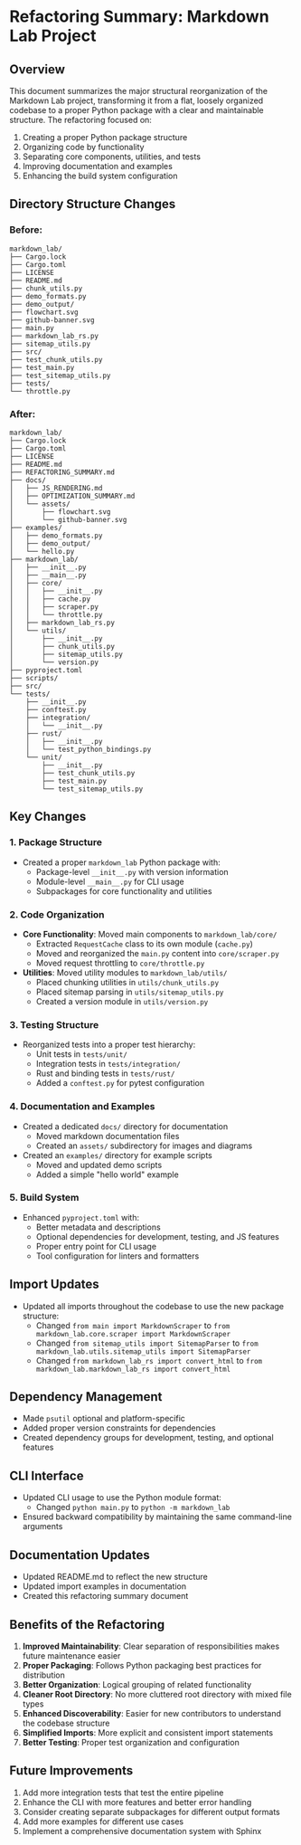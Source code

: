 # Refactoring Summary: Markdown Lab Project

## Overview

This document summarizes the major structural reorganization of the Markdown Lab project, transforming it from a flat, loosely organized codebase to a proper Python package with a clear and maintainable structure. The refactoring focused on:

1. Creating a proper Python package structure
2. Organizing code by functionality
3. Separating core components, utilities, and tests
4. Improving documentation and examples
5. Enhancing the build system configuration

## Directory Structure Changes

### Before:

```
markdown_lab/
├── Cargo.lock
├── Cargo.toml
├── LICENSE
├── README.md
├── chunk_utils.py
├── demo_formats.py
├── demo_output/
├── flowchart.svg
├── github-banner.svg
├── main.py
├── markdown_lab_rs.py
├── sitemap_utils.py
├── src/
├── test_chunk_utils.py
├── test_main.py
├── test_sitemap_utils.py
├── tests/
└── throttle.py
```

### After:

```
markdown_lab/
├── Cargo.lock
├── Cargo.toml
├── LICENSE
├── README.md
├── REFACTORING_SUMMARY.md
├── docs/
│   ├── JS_RENDERING.md
│   ├── OPTIMIZATION_SUMMARY.md
│   └── assets/
│       ├── flowchart.svg
│       └── github-banner.svg
├── examples/
│   ├── demo_formats.py
│   ├── demo_output/
│   └── hello.py
├── markdown_lab/
│   ├── __init__.py
│   ├── __main__.py
│   ├── core/
│   │   ├── __init__.py
│   │   ├── cache.py
│   │   ├── scraper.py
│   │   └── throttle.py
│   ├── markdown_lab_rs.py
│   └── utils/
│       ├── __init__.py
│       ├── chunk_utils.py
│       ├── sitemap_utils.py
│       └── version.py
├── pyproject.toml
├── scripts/
├── src/
└── tests/
    ├── __init__.py
    ├── conftest.py
    ├── integration/
    │   └── __init__.py
    ├── rust/
    │   ├── __init__.py
    │   └── test_python_bindings.py
    └── unit/
        ├── __init__.py
        ├── test_chunk_utils.py
        ├── test_main.py
        └── test_sitemap_utils.py
```

## Key Changes

### 1. Package Structure

- Created a proper `markdown_lab` Python package with:
    - Package-level `__init__.py` with version information
    - Module-level `__main__.py` for CLI usage
    - Subpackages for core functionality and utilities

### 2. Code Organization

- **Core Functionality**: Moved main components to `markdown_lab/core/`
    - Extracted `RequestCache` class to its own module (`cache.py`)
    - Moved and reorganized the `main.py` content into `core/scraper.py`
    - Moved request throttling to `core/throttle.py`
- **Utilities**: Moved utility modules to `markdown_lab/utils/`
    - Placed chunking utilities in `utils/chunk_utils.py`
    - Placed sitemap parsing in `utils/sitemap_utils.py`
    - Created a version module in `utils/version.py`

### 3. Testing Structure

- Reorganized tests into a proper test hierarchy:
    - Unit tests in `tests/unit/`
    - Integration tests in `tests/integration/`
    - Rust and binding tests in `tests/rust/`
    - Added a `conftest.py` for pytest configuration

### 4. Documentation and Examples

- Created a dedicated `docs/` directory for documentation
    - Moved markdown documentation files
    - Created an `assets/` subdirectory for images and diagrams
- Created an `examples/` directory for example scripts
    - Moved and updated demo scripts
    - Added a simple "hello world" example

### 5. Build System

- Enhanced `pyproject.toml` with:
    - Better metadata and descriptions
    - Optional dependencies for development, testing, and JS features
    - Proper entry point for CLI usage
    - Tool configuration for linters and formatters

## Import Updates

- Updated all imports throughout the codebase to use the new package structure:
    - Changed `from main import MarkdownScraper` to `from markdown_lab.core.scraper import MarkdownScraper`
    - Changed `from sitemap_utils import SitemapParser` to `from markdown_lab.utils.sitemap_utils import SitemapParser`
    - Changed `from markdown_lab_rs import convert_html` to `from markdown_lab.markdown_lab_rs import convert_html`

## Dependency Management

- Made `psutil` optional and platform-specific
- Added proper version constraints for dependencies
- Created dependency groups for development, testing, and optional features

## CLI Interface

- Updated CLI usage to use the Python module format:
    - Changed `python main.py` to `python -m markdown_lab`
- Ensured backward compatibility by maintaining the same command-line arguments

## Documentation Updates

- Updated README.md to reflect the new structure
- Updated import examples in documentation
- Created this refactoring summary document

## Benefits of the Refactoring

1. **Improved Maintainability**: Clear separation of responsibilities makes future maintenance easier
2. **Proper Packaging**: Follows Python packaging best practices for distribution
3. **Better Organization**: Logical grouping of related functionality
4. **Cleaner Root Directory**: No more cluttered root directory with mixed file types
5. **Enhanced Discoverability**: Easier for new contributors to understand the codebase structure
6. **Simplified Imports**: More explicit and consistent import statements
7. **Better Testing**: Proper test organization and configuration

## Future Improvements

1. Add more integration tests that test the entire pipeline
2. Enhance the CLI with more features and better error handling
3. Consider creating separate subpackages for different output formats
4. Add more examples for different use cases
5. Implement a comprehensive documentation system with Sphinx
